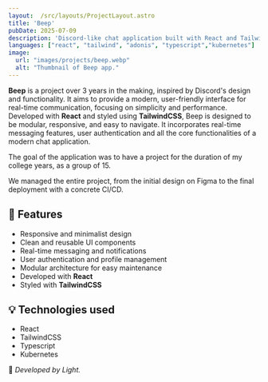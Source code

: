 ```yaml
---
layout:  /src/layouts/ProjectLayout.astro
title: 'Beep'
pubDate: 2025-07-09
description: 'Discord-like chat application built with React and TailwindCSS as a college project.'
languages: ["react", "tailwind", "adonis", "typescript","kubernetes"]
image:
  url: "images/projects/beep.webp"
  alt: "Thumbnail of Beep app."
--- 
```


**Beep** is a project over 3 years in the making, inspired by Discord's design and functionality. It aims to provide a modern, user-friendly interface for real-time communication, focusing on simplicity and performance.
Developed with **React** and styled using **TailwindCSS**, Beep is designed to be modular, responsive, and easy to navigate. It incorporates real-time messaging features, user authentication and all the core functionalities of a modern chat application.

The goal of the application was to have a project for the duration of my college years, as a group of 15.

We managed the entire project, from the initial design on Figma to the final deployment with a concrete CI/CD.

## 🧩 Features

- Responsive and minimalist design
- Clean and reusable UI components
- Real-time messaging and notifications
- User authentication and profile management
- Modular architecture for easy maintenance
- Developed with **React**
- Styled with **TailwindCSS**

## 💡 Technologies used

- React
- TailwindCSS
- Typescript
- Kubernetes

🚀 *Developed by Light.*
